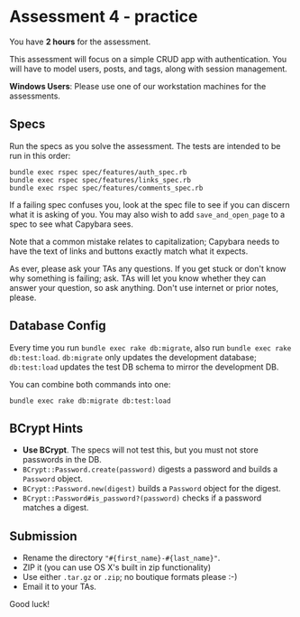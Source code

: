 # Assessment 4 - practice

You have **2 hours** for the assessment.

This assessment will focus on a simple CRUD app with
authentication. You will have to model users, posts, and tags, along
with session management.

**Windows Users**: Please use one of our workstation machines for the
assessments.

## Specs

Run the specs as you solve the assessment. The tests are intended to
be run in this order:

```
bundle exec rspec spec/features/auth_spec.rb
bundle exec rspec spec/features/links_spec.rb
bundle exec rspec spec/features/comments_spec.rb
```

If a failing spec confuses you, look at the spec file to see if you
can discern what it is asking of you. You may also wish to add
`save_and_open_page` to a spec to see what Capybara sees.

Note that a common mistake relates to capitalization; Capybara needs
to have the text of links and buttons exactly match what it expects.

As ever, please ask your TAs any questions. If you get stuck or don't
know why something is failing; ask. TAs will let you know whether they
can answer your question, so ask anything. Don't use internet or prior
notes, please.

## Database Config

Every time you run `bundle exec rake db:migrate`, also run `bundle
exec rake db:test:load`. `db:migrate` only updates the development
database; `db:test:load` updates the test DB schema to mirror the
development DB.

You can combine both commands into one:

    bundle exec rake db:migrate db:test:load

## BCrypt Hints

* **Use BCrypt**. The specs will not test this, but you must not store
  passwords in the DB.
* `BCrypt::Password.create(password)` digests a password and builds a
  `Password` object.
* `BCrypt::Password.new(digest)` builds a `Password` object for the
  digest.
* `BCrypt::Password#is_password?(password)` checks if a password
  matches a digest.

## Submission

* Rename the directory `"#{first_name}-#{last_name}"`.
* ZIP it (you can use OS X's built in zip functionality)
* Use either `.tar.gz` or `.zip`; no boutique formats please :-)
* Email it to your TAs.

Good luck!
